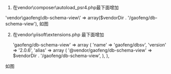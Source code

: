 1. 在vendor\composer\autoload_psr4.php最下面增加

'vendor\\gaofeng\\db-schema-view\\' => array($vendorDir . '/gaofeng/db-schema-view'),
如图
               


2.  在vendor\yiisoft\extensions.php 最下面增加

       'gaofeng/db-schema-view\' =>
		array (
				'name' => 'gaofeng/dbsv',
				'version' => '2.0.6',
				'alias' =>
				array (
						'@vendor/gaofeng/db-schema-view' => $vendorDir . '/gaofeng/db-schema-view',
				),
		),

如图

